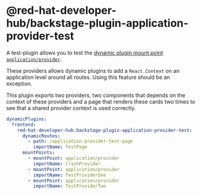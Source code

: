 # @red-hat-developer-hub/backstage-plugin-application-provider-test

A test-plugin allows you to test the [dynamic plugin mount point `application/provider`](https://github.com/redhat-developer/rhdh/blob/main/docs/dynamic-plugins/frontend-plugin-wiring.md#adding-application-providers).

These providers allows dynamic plugins to add a `React.Context` on an application level around all routes. Using this feature should be an exception.

This plugin exports two providers, two components that depends on the context of these providers and a page that renders these cards two times to see that a shared provider context is used correctly.

```yaml
dynamicPlugins:
  frontend:
    red-hat-developer-hub.backstage-plugin-application-provider-test:
      dynamicRoutes:
        - path: /application-provider-test-page
          importName: TestPage
      mountPoints:
        - mountPoint: application/provider
          importName: CrashProvider
        - mountPoint: application/provider
          importName: TestProviderOne
        - mountPoint: application/provider
          importName: TestProviderTwo
```
